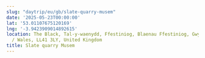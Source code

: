 ```yaml
---
slug: "daytrip/eu/gb/slate-quarry-musem"
date: '2025-05-23T00:00:00'
lat: '53.01107675120169'
lng: '-3.9423909014892615'
location: The Black, Tal-y-waenydd, Ffestiniog, Blaenau Ffestiniog, Gwynedd, Cymru
  / Wales, LL41 3LY, United Kingdom
title: Slate quarry Musem
---
```



